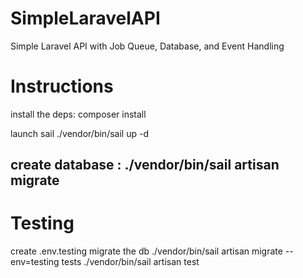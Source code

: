 # SimpleLaravelAPI
Simple Laravel API with Job Queue, Database, and Event Handling
# Instructions

install the deps:
composer install

launch sail 
./vendor/bin/sail up -d

create database :
./vendor/bin/sail artisan migrate
----------------------------------
# Testing
create 
.env.testing
migrate the db
./vendor/bin/sail artisan migrate --env=testing
tests
./vendor/bin/sail artisan test


 



